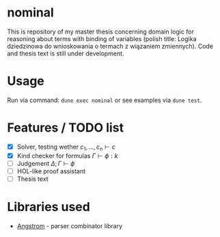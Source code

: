 # nominal
This is repository of my master thesis concerning domain logic for reasoning about terms with binding of variables (polish title: Logika dziedzinowa do wnioskowania o termach z wiązaniem zmiennych).
Code and thesis text is still under development.

# Usage
Run via command: `dune exec nominal` or see examples via `dune test`.

# Features / TODO list
- [x] Solver, testing wether $c_1, ..., c_n \vdash c$
- [x] Kind checker for formulas $\Gamma \vdash \phi : k$
- [ ] Judgement $\Delta; \Gamma \vdash \phi$
- [ ] HOL-like proof assistant
- [ ] Thesis text

# Libraries used
- [Angstrom](https://opam.ocaml.org/packages/angstrom/) - parser combinator library